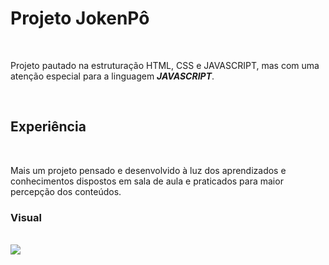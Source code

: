 <h1>Projeto JokenPô</h1>
<br>
<p>Projeto pautado na estruturação HTML, CSS e JAVASCRIPT, mas com uma 
atenção especial para a linguagem <b><i>JAVASCRIPT</i></b>.</p>
<br>
<h2>Experiência</h2>
<br>
<p>Mais um projeto pensado e desenvolvido à luz dos aprendizados e conhecimentos
dispostos em sala de aula e praticados para maior percepção dos conteúdos.</p
<br>
<h3>Visual</h3>
<br>
<img src="./">
